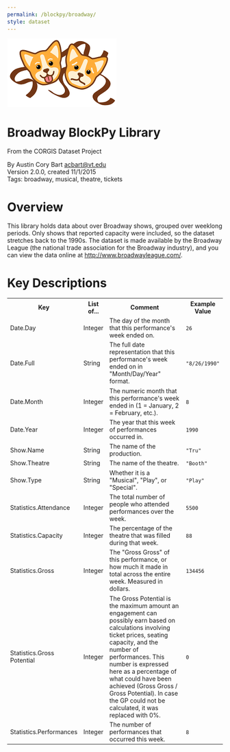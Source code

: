 ```yaml
---
permalink: /blockpy/broadway/
style: dataset
---
```


<img class="img-thumbnail float-right"
     src="/images/datasets/broadway-splash.png"
     alt="broadway icon"
     role="presentation">

# Broadway BlockPy Library

<p class='lead'>From the CORGIS Dataset Project</p>

<span class='text-muted'>By Austin Cory Bart <acbart@vt.edu></span><br>
<span class='text-muted'>Version 2.0.0, created 11/1/2015</span><br>
<span class='text-muted'>Tags: broadway, musical, theatre, tickets</span>

# Overview

This library holds data about over Broadway shows, grouped over weeklong periods. Only shows that reported capacity were included, so the dataset stretches back to the 1990s. The dataset is made available by the Broadway League (the national trade association for the Broadway industry), and you can view the data online at http://www.broadwayleague.com/.





# Key Descriptions
    
<table class='table table-condensed table-striped table-bordered table-hover'>
<tr>
    <th class=''>Key</th>
    <th class=''>List of...</th>
    <th class=''>Comment</th>
    <th class=''>Example Value</th>
</tr>

<tr>
    <td>Date.Day</td>
    <td>Integer</td> 
    <td>The day of the month that this performance's week ended on.</td>
    <td><code>26</code></td>
</tr>

<tr>
    <td>Date.Full</td>
    <td>String</td> 
    <td>The full date representation that this performance's week ended on in "Month/Day/Year" format.</td>
    <td><code>"8/26/1990"</code></td>
</tr>

<tr>
    <td>Date.Month</td>
    <td>Integer</td> 
    <td>The numeric month that this performance's week ended in (1 = January, 2 = February, etc.).</td>
    <td><code>8</code></td>
</tr>

<tr>
    <td>Date.Year</td>
    <td>Integer</td> 
    <td>The year that this week of performances occurred in.</td>
    <td><code>1990</code></td>
</tr>

<tr>
    <td>Show.Name</td>
    <td>String</td> 
    <td>The name of the production.</td>
    <td><code>"Tru"</code></td>
</tr>

<tr>
    <td>Show.Theatre</td>
    <td>String</td> 
    <td>The name of the theatre.</td>
    <td><code>"Booth"</code></td>
</tr>

<tr>
    <td>Show.Type</td>
    <td>String</td> 
    <td>Whether it is a "Musical", "Play", or "Special".</td>
    <td><code>"Play"</code></td>
</tr>

<tr>
    <td>Statistics.Attendance</td>
    <td>Integer</td> 
    <td>The total number of people who attended performances over the week.</td>
    <td><code>5500</code></td>
</tr>

<tr>
    <td>Statistics.Capacity</td>
    <td>Integer</td> 
    <td>The percentage of the theatre that was filled during that week.</td>
    <td><code>88</code></td>
</tr>

<tr>
    <td>Statistics.Gross</td>
    <td>Integer</td> 
    <td>The "Gross Gross" of this performance, or how much it made in total across the entire week. Measured in dollars.</td>
    <td><code>134456</code></td>
</tr>

<tr>
    <td>Statistics.Gross Potential</td>
    <td>Integer</td> 
    <td>The Gross Potential is the maximum amount an engagement can possibly earn based on calculations involving ticket prices, seating capacity, and the number of performances. This number is expressed here as a percentage of what could have been achieved (Gross Gross / Gross Potential). In case the GP could not be calculated, it was replaced with 0%.</td>
    <td><code>0</code></td>
</tr>

<tr>
    <td>Statistics.Performances</td>
    <td>Integer</td> 
    <td>The number of performances that occurred this week.</td>
    <td><code>8</code></td>
</tr>

</table>